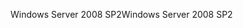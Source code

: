<span data-ttu-id="f2ef9-101">Windows Server 2008 SP2</span><span class="sxs-lookup"><span data-stu-id="f2ef9-101">Windows Server 2008 SP2</span></span>